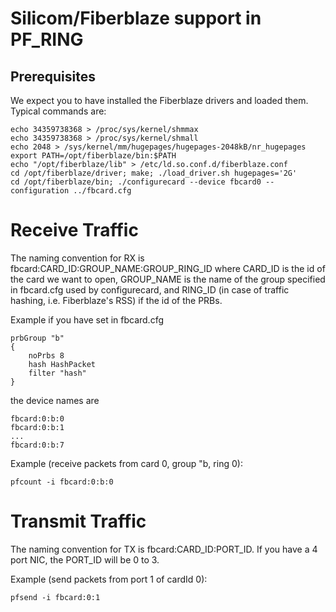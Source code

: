 # Silicom/Fiberblaze support in PF_RING

## Prerequisites
We expect you to have installed the Fiberblaze drivers and loaded them. 
Typical commands are:

```
echo 34359738368 > /proc/sys/kernel/shmmax
echo 34359738368 > /proc/sys/kernel/shmall
echo 2048 > /sys/kernel/mm/hugepages/hugepages-2048kB/nr_hugepages
export PATH=/opt/fiberblaze/bin:$PATH
echo "/opt/fiberblaze/lib" > /etc/ld.so.conf.d/fiberblaze.conf
cd /opt/fiberblaze/driver; make; ./load_driver.sh hugepages='2G'
cd /opt/fiberblaze/bin; ./configurecard --device fbcard0 --configuration ../fbcard.cfg
```

# Receive Traffic
The naming convention for RX is fbcard:CARD_ID:GROUP_NAME:GROUP_RING_ID where CARD_ID is the id of the card we want to open, GROUP_NAME is the name of the group specified in fbcard.cfg used by configurecard, and RING_ID (in case of traffic hashing, i.e. Fiberblaze's RSS) if the id of the PRBs.

Example if you have set in fbcard.cfg

```
prbGroup "b"
{
    noPrbs 8
    hash HashPacket
    filter "hash"
}
```

the device names are
```
fbcard:0:b:0
fbcard:0:b:1
...
fbcard:0:b:7
```

Example (receive packets from card 0, group "b, ring 0): 
```
pfcount -i fbcard:0:b:0
```

# Transmit Traffic
The naming convention for TX is fbcard:CARD_ID:PORT_ID. If you have a 4 port NIC, the PORT_ID will be 0 to 3.

Example (send packets from port 1 of cardId 0):
```
pfsend -i fbcard:0:1
```
